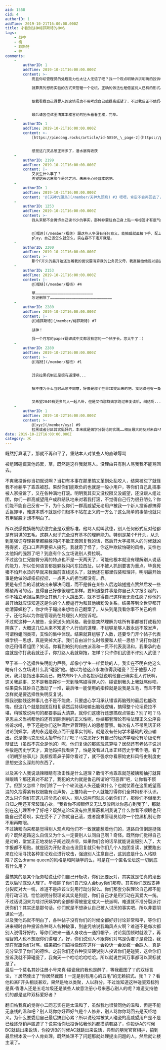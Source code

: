 ```yaml
---
aid: 1558
cid: 4
authorID: 1
addTime: 2019-10-21T16:00:00.000Z
title: 才看到战神梅菲斯特的神帖
tags:
    - 战神
    - 梅
    - 菲斯特
    - 神
comments:
    -
        authorID: 1
        addTime: 2019-10-21T16:00:00.000Z
        content: >-
            而且你坛管理员的处理能力也太让人无语了吧？我一个观点明确诉求明确的投诉帖，到底哪里有问题了，我当初写的时候整个台阶都给你们搭好了，要么就驳回我的投诉要么就接受，然后表决处理一下并且解释理由就完事了。到底为什么要扯到姨学blabla身上然后无限歪楼？本质上我是在给你们这些歪楼的背锅你们知道么？不过好歹最后处理了我也就不说啥了。后面讨论版务也是，讨论完了似乎没有任何行政效力连个公告都不出。我真的觉得你坛管理员太不靠谱了，是不是真的从来没管过论坛贴吧啊？搞了半天搞出来一个“司法复核”，好，你想做事我资瓷，但你得有个程序吧？应该怎么发言，谁发言，以及具体是想复核些什么，你自己能说清吗？人家开会都得有个会议议题呢？说到底还是根本不会管理的锅。  

            就算真的想用实验的方式来管理一个论坛，正确的做法也是借鉴别人已有的形式。你想自组织想搞小社区，那就参考微博和博客。你想搞论坛形式交流，那就参考天涯百度reddit。你想搞问答形式那就参考知乎。你想搞匿名可以参考2ch，4chan。墙内墙外那么多可以给你照搬的模式，而且运行得不错，到底为啥要重新发明轮子。管理员好像是程序员，不应该这样思考才对啊？


            依我看我自己得罪人的这情况也不用考虑自己能提高威望了，不过我反正不他妈care。此处不留爷自有留爷处，我写文章还愁人看？不用发表政治文字了我更爽，回头看看书写写读后感我不知道几快乐。反正我完全可以少了品葱这块地，但有些人少了这块地那大概啥都没了吧，毕竟全网也就只有这一块地方能让他们试图输出观点了，虽然输出得更多的好像是对他们的厌恶。


            最后请各位试图清算本楼言论的抬头看看主楼，完毕。
    -
        authorID: 1
        addTime: 2019-10-21T16:00:00.000Z
        content: >-
            [https://pincong.rocks/article/id-5850\_\_page-2](https://pincong.rocks/article/id-5850__page-2)


            感觉这几天品葱正常多了，潜水屡有收获
    -
        authorID: 2199
        addTime: 2019-10-21T16:00:00.000Z
        content: |-
            又发生什么事了？  
            希望站长远离那个是非之地。未来专心经营本站吧。
    -
        authorID: 1
        addTime: 2019-10-21T16:00:00.000Z
        content: '@[天神九頭鳥](/member/天神九頭鳥) #3 嗯嗯，肯定不会再回去了，我只是潜水一下'
    -
        authorID: 1253
        addTime: 2019-10-21T16:00:00.000Z
        content: >-
            我从来都不会掩饰自己读书少的事实，那种非要往自己身上贴一堆标签才有底气的人只是不会做人而已，浅显直白的道理都不懂，估计要不是从小就被教歪了，要不就是故意扭曲表达来加固自己的观点。


            @[榴莲](/member/榴莲) 跟这些人争没有任何意义。能拍扁就直接下手，配上说明，无需多余解释；惹不起就放置
            play，自己该怎么就怎么，实在容不下走开就是。
    -
        authorID: 2300
        addTime: 2019-10-21T16:00:00.000Z
        content: >-
            那个F开头的最开始还当着我的面说要清算我的公务员父母，我直接给他说以后战场上见吧，我懒得理他了，结果他立马改口说不是迫害，是政治斗争，而且没收财产就够了，真好笑。
    -
        authorID: 2153
        addTime: 2019-10-21T16:00:00.000Z
        content: |-
            @[榴梿](/member/榴梿) #4

            草……………………………………………………………………  
            忘记删除了…………………………………………………………………………
    -
        authorID: 2280
        addTime: 2019-10-22T16:00:00.000Z
        content: |-
            @[梅菲斯特](/member/梅菲斯特) #7

            战神！

            我一个月写的paper翻译成中文都没有您的一个帖子长。您太牛了：）
    -
        authorID: 2280
        addTime: 2019-10-22T16:00:00.000Z
        content: >-
            @[榴梿](/member/榴梿) #1


            其实拉黑机制还是很有道理嘀...


            搞不懂为什么当时品葱不同意，好像是那个芒果ID提出来的吧。我记得他有一条回复好像是说现实生活中有言论自由，同时也有听到不喜欢的言论走开的自由。论坛上是拿着一个喇叭跟着你走，他们有言论自由的自由，但是你没有不听他们发言的自由。所以以此为据，提出黑名单。好像也没错...


            又希望2049有更多的人一起八卦，但是又怕那群姨学跑过来复读机，纠结啊...
    -
        authorID: 1
        addTime: 2019-10-22T16:00:00.000Z
        content: >-
            @[xyz](/member/xyz) #9
            拉黑或者分区其实挺好的，本来就是姨学分裂论的实践……相反最大的反对来自FA，我同意梅菲斯特的解释，一旦分版或者实现拉黑功能，姨学内容和部分用户就没法强入眼帘了……
date: 2019-10-22T16:00:00.000Z
category: 水
---
```


既然打算滚了，那就不再和平了，重贴本人对某些人的直球辱骂

被组团碰瓷真他妈累，草，既然是这样我就骂人。没理由只有别人骂我我不能骂回去。

不爽我投诉你当初就说啊？当初有本事在那里搞文革到处乱咬人，结果被怼了就怪我不肯躺平了乖乖被怼。果然你们能欺负的也就是一般小用户，等你们自己乱搞事被人家投诉了，又在各种满地打滚。明明我其实又没权限又没威望，还没跟人组过团，你们一群高威望用户成群结队地来对着我打滚，不觉得自己行为很丑陋么？你们能不能自己反省一下，为什么你们一群高威望元老用户被我一个新人投诉都搞得丢盔卸甲，难道本质不就是你们根本不站在正义的一方么？这么简单的事情也就只有用屁股才想不明白了。

所以说感觉姨粉的武德完全是双重标准，他骂人就叫武德，别人任何形式反对他都是有阴谋的五毛。这群人似乎完全没有基本的理解能力。特别是某个F开头，从头到尾强词夺理甚至都躲躲闪闪不敢正面回复我的话，然后开大字报骂人的时候就凶残得紧，还口口声声要把人搞死。我就奇了怪了，你这种欺软怕硬的风格，支性也太他妈的强烈了吧？到底有什么立场说别人费拉啊。  
不过这位仁兄脑臀分离的特点也不是一天两天了，可能他根本就没有理解别人说话的能力，所以任何语言都是躲躲闪闪东拉西扯，以不被人抓到要害为重点。毕竟死猪不怕开水烫的早就来我面前直线送头了，就他还在那里假装和理非，明明最开始事是他做的却扭扭捏捏，一点男人的担当都没有。靠。  
要是有担当的话就站出来解决问题，而不是躲在某些人后边暗搓搓点赞然后发一些模棱两可的话，显得自己好像很理性那样。要知道整件事是你自己大字报引起的，你不独立承担后果却让其他几个人跳出来，就不觉得自己这样毫无责任感？你他妈最开始就应该知道这是你的个人傻逼行为和其他姨粉没关系。结果等到全世界都开始清算姨粉了，你才终于蹦出来想给自己翻案了。从头到尾我看你事不关己的样子，还他妈以为你是管理员在处理别人的投诉呢。  
不过就这种一人被告，全家送头的风格，我倒是突然理解为啥所有事都被打成我的阴谋了，大概这几位从来不知道个人行动的道理，不组够足够人数永远不敢发声，可谓粉蛆同类项，支性的集中体现。结果就算组够了人数，还要专门开个帖子代表姨学统一思想，真是笑掉大牙。我们自由派什么时候要和人统一思想？说打你就打你还用得着组团？笑话。你看到的别的自由派温和一贯不代表我温和，我秉承的态度就是你打我我就还手，你打路人我就帮拖，怎样？只许你们武德不许别人武德？

至于某一个选择性失明能力巨强，却像小学生一样爱跳的人。我实在不明白他这么瞎有什么立场说什么我“碰瓷”他。他以为他这点水准值得我碰瓷？至于他惹人讨厌，我只是指出事实而已，既然有N个人点名投诉就说明他自己确实惹人讨厌啊，这关我屁事，又不是我指挥你一天到晚骂娘得罪人的。碰瓷到我头上我就骂你呗。结果莫名其妙自己激动了一堆，最后唯一能使用的指控就是说我是五毛，而且不管怎样就是要选择性失明反复说。  
照我说脑残这种事儿也不是不能救，只要虚心学习承认错误再脑残的最后也能改悔。但这几个就是抱团互相复读然后持续地输出脑残逻辑，搞得整个论坛费拉不堪，稍微敢说两句的都要事后大清算。就你们这德行还想搞观点输出？别了吧？马克思主义当初都他妈还有消除剥削的正义性呢，你姨那套理论有啥法理正义公序良俗诉求吗，手下还是你们这种满世界管理别人的思想警察。每次有人不带黑话正经讨论到姨学，说的永远是观点而不是事实判断，就是没有任何学术基础的观点输出。说是像马克思也太抬举他们了吧？马克思好歹有自己的经济学理论有阶级论有辩证法（虽然不完全是他的）呢，他们复读的那些玩意算啥？居然还有老帖子说刘仲敬是历史学天才，真他妈把我看笑了，怕是没看过几本正经历史学著作吧。看了《明朝那些事儿》我都捏着鼻子算你看过了，就不强求你看原始史料风俗史制度史思想史这么深刻的东西了。

以及某个人我说话辣眼睛有攻击性是什么道理？敢情不肯乖乖就范被姨粉抽打就算辣眼睛？那还真对不起了，我犯的大约就是鲁迅所谓的“可恶罪”吧，让你看不惯了。但那又怎样？你们除了一个个轮流送人头还能做什么？也就仗着在这里威望高混的久抱得紧有权限能有点声势，上推特我一个人就能打得你们全体妈都不认识。怎么只许你们在这儿拼命恶心别人，别人说两句就恶心到你们了，那你们不但毫无自知之明还非常玻璃心欸。“我看你不顺眼但又无法反驳所以你恶心到我了”，那就别在这儿理客中了好吧？既然这论坛没有拉黑屏蔽机制我说了什么你看不顺眼也只能自己受着呗，实在受不了了你就自己滚，或者跪求管理员给你一个拉黑机制让你不用再瞎眼。  
不过姨粉向来都是觉得别人观点和他们不一致就能惹着他们的，道路自信倒是挺强的？既然道路这么自信又为什么一定要别人认同自己啊？奇怪。既然你们觉得自己是对的，堂堂正正地发帖子阐述观点呗，如果你们会的话早就能说说服别人了，大字报都不用贴。就是因为开贴没点击没回复就只有你们几个人抱团复读，就要跑出来在论坛寻找各种言论观点进行攻击，强迫别人注意自己，这到底是什么人格缺陷？这么drama queen的风格是和阿姨学的么，可是在一个匿名论坛这一切到底有什么用？

最搞笑的是某个版务帖说让你们自己开板块，你们还要反对，其实就是怕真的滚出去以后彻底没人理了。毕竟除了你们自己没人会buy你们那套。其实你们既然支持分裂反对大一统，难道不是应该立刻用行动分裂么。你们那套分裂理论自己都不能用行动证明，恰恰说明分裂理论其实是狗屁，你们自己才是用行动在真爱大一统。不过话说回来为啥讨厌姨学的全部都得被鉴定成大一统派啊，难道就不准分裂派讨厌你们？其实还是那句话，你们就是不想承认自己被人讨厌的事实吧，所以非要阴谋论一通。  
以及我他妈就不明白了，各种帖子没有你们的时候全都好好讨论非常和平，等你们进来顿时各种投诉各种骂人各种破事，到底凭啥说我煽风点火啊？难道不是每次都别人说得好好的，等你们进来一通人身攻击一通扣帽子，讨论氛围顿时就没了，再理智的人也不想跟你们讲理了。好，你们说别人不跟你们对骂是伪君子是费拉，我现在就跟你们对骂，结果把你们搞得像现在这样一会投诉一会发疯一会踩人，真是充分显示了你们的德性。之前你们还各种狡辩硬说别人投诉你们是碰瓷，这会你们投诉我就不算碰瓷了，我向天一个哈哈哈哈哈哈。所以就说世间万事都可以双标就是了。  
最后一个莫名其妙注册小号来真·碰瓷我的我也是醉了，等我截图了丫的双标言论，丫居然使出了“你居然截图！一定是别有用心的五毛”的无赖招式。我？？？看他和某F开头相谈甚欢，果然是物以类聚，人以群分。不过谁知道这种碰瓷双标狗是真·香港人还是五毛垃圾还是某些人故意注册小号来恶心别人的呢？难道支持他们的都是这种双标爱好者？

翻旧帖我真的觉得小二同志实在是太温和了，虽然我也很赞同他的温和，但是不能无底线的温和吧？别人骂你你好声好气是个人修养，别人骂你你骂回去是天经地义。为什么要委屈自己最后搞到心累？所以说经常被某人碰瓷的高威望用户是不是已经逐渐销声匿迹了？说实话你坛投诉帖我他妈都摸清套路了，你投诉A的时候BC就跳出来说话，你投诉B的时候AC就跳出来说话，典型的朋党官官相护，搞到最后根本没一个人肯处理。既然处理不了问题那就处理提出问题的人，然后就让楼主滚了。
